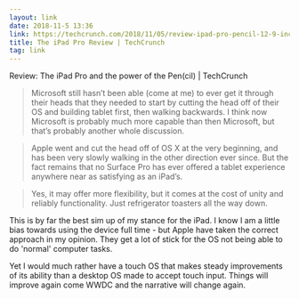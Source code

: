 ```yaml
---
layout: link
date: 2018-11-5 13:36
link: https://techcrunch.com/2018/11/05/review-ipad-pro-pencil-12-9-inch/?guccounter=1
title: The iPad Pro Review | TechCrunch
tag: link
---
```

Review: The iPad Pro and the power of the Pen(cil) | TechCrunch

> Microsoft still hasn’t been able (come at me) to ever get it through their heads that they needed to start by cutting the head off of their OS and building tablet first, then walking backwards. I think now Microsoft is probably much more capable than then Microsoft, but that’s probably another whole discussion.

> Apple went and cut the head off of OS X at the very beginning, and has been very slowly walking in the other direction ever since. But the fact remains that no Surface Pro has ever offered a tablet experience anywhere near as satisfying as an iPad’s.

> Yes, it may offer more flexibility, but it comes at the cost of unity and reliably functionality. Just refrigerator toasters all the way down.

This is by far the best sim up of my stance for the iPad. I know I am a little bias towards using the device full time - but Apple have taken the correct approach in my opinion. They get a lot of stick for the OS not being able to do 'normal' computer tasks. 

Yet I would much rather have a touch OS that makes steady improvements of its ability than a desktop OS made to accept touch input. Things will improve again come WWDC and the narrative will change again.